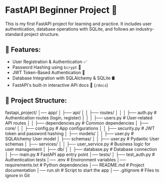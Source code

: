 # FastAPI Beginner Project 🚀

This is my first FastAPI project for learning and practice. It includes user authentication, database operations with SQLite, and follows an industry-standard project structure.

## 📌 Features:
- User Registration & Authentication ✅
- Password Hashing using `bcrypt` 🔐
- JWT Token-Based Authentication 🔑
- Database Integration with SQLAlchemy & SQLite 🛢️
- FastAPI's built-in interactive API docs 📄 (`/docs`)

## 📂 Project Structure:
fastapi_project/ │── app/ │ ├── api/ │ │ ├── routes/ │ │ │ ├── auth.py # Authentication routes (login, register) │ │ │ ├── users.py # User-related API routes │ │ ├── dependencies.py # Common dependencies │ ├── core/ │ │ ├── config.py # App configurations │ │ ├── security.py # JWT token and password hashing │ ├── models/ │ │ ├── user.py # SQLAlchemy User model │ ├── schemas/ │ │ ├── user.py # Pydantic User schemas │ ├── services/ │ │ ├── user_service.py # Business logic for user management │ ├── db/ │ │ ├── database.py # Database connection │ ├── main.py # FastAPI app entry point │── tests/ │ ├── test_auth.py # Authentication tests │── .env # Environment variables │── requirements.txt # Python dependencies │── README.md # Project documentation │── run.sh # Script to start the app │── .gitignore # Files to ignore in Git

